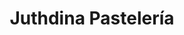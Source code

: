 ---
title: "Juthdina Pastelería"
url: /loja-ecuador/juthdina-pasteleria-simon-bolivar/
shop: Konditorei
---